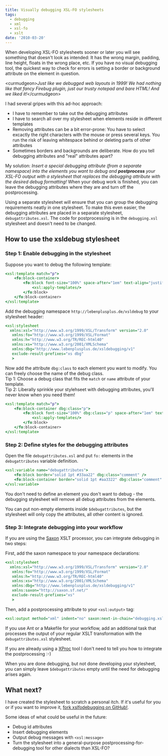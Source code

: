 ```yaml
---
title: Visually debugging XSL-FO stylesheets
tags:
  - debugging
  - xml
  - xsl-fo
  - xslt
date: '2010-03-20'
---
```


When developing XSL-FO stylesheets sooner or later you will see
something that doesn't look as intended: It has the wrong margin,
padding, line height, floats in the wrong place, etc. If you have no
visual debugging tool, the quickest way to check for errors is setting a
border or background attribute on the element in question.

&lt;curmudgeon&gt;*Just like we debugged web layouts in 1999! We had nothing
like that fancy Firebug plugin, just our trusty notepad and bare HTML!
And we liked it!*&lt;/curmudgeon&gt;

I had several gripes with this ad-hoc approach:

-   I have to remember to take out the debugging attributes
-   I have to search all over my stylesheet when elements reside in
    different templates
-   Removing attributes can be a bit error-prone: You have to select
    excactly the right characters with the mouse or press several keys.
    You run the risk of leaving whitespace behind or deleting parts of
    other attributes
-   Sometimes borders and backgrounds are deliberate. How do you tell
    debugging attributes and \"real\" attributes apart?

My solution: *Insert a special debugging attribute (from a separate
namespace) into the elements you want to debug and **postprocess** your
XSL-FO output with a stylesheet that replaces the debugging attribute
with the desired debug formatting!* When your debug work is finished,
you can leave the debugging attributes where they are and turn off the
postprocessing.

Using a separate stylesheet will ensure that you can group the debugging
requirements neatly in one stylesheet. To make this even easier, the
debugging attributes are placed in a separate stylesheet,
`debugattributes.xsl`. The code for postprocessing is in the
`debugging.xsl` stylesheet and doesn't need to be changed.

## How to use the xsldebug stylesheet

### Step 1: Enable debugging in the stylesheet

Suppose you want to debug the following template:

```xslt
<xsl:template match="p">
    <fo:block-container>
        <fo:block font-size="100%" space-after="1em" text-align="justify">
            <xsl:apply-templates/>
        </fo:block>
    </fo:block-container>
</xsl:template>
```

Add the debugging namespace `http://lebenplusplus.de/xsldebug` to
your stylesheet header:

```xslt
<xsl:stylesheet
  xmlns:xsl="http://www.w3.org/1999/XSL/Transform" version="2.0"
   xmlns:fo="http://www.w3.org/1999/XSL/Format"
   xmlns:h="http://www.w3.org/TR/REC-html40"
   xmlns:xs="http://www.w3.org/2001/XMLSchema"
   xmlns:dbg="http://www.lebenplusplus.de/xsldebugging/v1"
   exclude-result-prefixes="xs dbg"
   >
```

Now add the attribute `dbg:class` to each element you want to modify.
You can freely choose the name of the debug class.\
Tip 1: Choose a debug class that fits the `match` or `name` attribute of
your template.\
Tip 2: Liberally sprinkle your stylehseet with debugging attributes,
you'll never know when you need them!

```xslt
<xsl:template match="p">
    <fo:block-container dbg:class="p">
        <fo:block font-size="100%" dbg:class="p" space-after="1em" text-align="justify">
            <xsl:apply-templates/>
        </fo:block>
    </fo:block-container>
</xsl:template>
```

### Step 2: Define styles for the debugging attributes

Open the file `debugattributes.xsl` and put `fo:` elements in the
`debugattributes` variable definition.

```xslt
<xsl:variable name="debugattributes">
    <fo:block border="solid 1pt #33aa22" dbg:class="comment" />
    <fo:block-container border="solid 1pt #aa3322" dbg:class="comment" />
</xsl:variable>
```

You don't need to define an element you don't want to debug - the
debugging stylesheet will remove all debug attributes from the elements.

You can put non-empty elements inside `$debugattributes`, but the
stylesheet will only copy the attributes, all other content is ignored.

### Step 3: Integrate debugging into your workflow

If you are using the [Saxon](http://saxon.sourceforge.net/) XSLT
processor, you can integrate debugging in two steps:

First, add the saxon namespace to your namespace declarations:

```xslt
<xsl:stylesheet
  xmlns:xsl="http://www.w3.org/1999/XSL/Transform" version="2.0"
   xmlns:fo="http://www.w3.org/1999/XSL/Format"
   xmlns:h="http://www.w3.org/TR/REC-html40"
   xmlns:xs="http://www.w3.org/2001/XMLSchema"
   xmlns:dbg="http://www.lebenplusplus.de/xsldebugging/v1"
   xmlns:saxon="http://saxon.sf.net/"
   exclude-result-prefixes="xs"
   >
```

Then, add a postprocessing attribute to your `<xsl:output>` tag:

```xslt
<xsl:output method="xml" indent="no" saxon:next-in-chain="debugging.xsl"/>
```

If you use Ant or a Makefile for your workflow, add an additional task
that processes the output of your regular XSLT transformation with the
`debugattributes.xsl` stylesheet.

If you are already using a [XProc](http://xproc.org/) tool I don't need
to tell you how to integrate the postprocessing :-)

When you are done debugging, but not done developing your stylesheet,
you can simply leave `$debugattributes` empty until the need for
debugging arises again.

## What next?

I have created the stylesheet to scratch a personal itch. If it's
useful for you or if you want to improve it, [fork xslfodebugging on
GitHub!](http://github.com/gbirke/xslfodebugging).

Some ideas of what could be useful in the future:

-   Debug id attributes
-   Insert debugging elements
-   Output debug messages with `<xsl:message>`
-   Turn the stylesheet into a general-purpose
    postprocessing-for-debugging tool for other dialects than XSL-FO?

